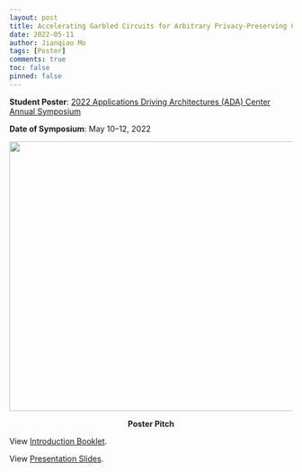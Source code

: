 ```yaml
---
layout: post
title: Accelerating Garbled Circuits for Arbitrary Privacy-Preserving Computation
date: 2022-05-11
author: Jianqiao Mo
tags: [Poster]
comments: true
toc: false
pinned: false
---
```

**Student Poster**:
[2022 Applications Driving Architectures (ADA) Center Annual Symposium](https://adacenter.org/symposium2022) 

**Date of Symposium**: May 10–12, 2022


<div align="center">
    <img src="https://raw.githubusercontent.com/jianqiaomo/mywebpage/master/images/HAAC_ada_poster_pitch.JPG" width="853" height="480"/>
    <p><b>Poster Pitch</b></p>
</div>

View [Introduction Booklet](https://nyu0-my.sharepoint.com/:b:/g/personal/jm8782_nyu_edu/EeuNup1jkFRNm0mxrbdwUIIBtbcsMC5POb9p0VdRZZQP1Q).

View [Presentation Slides](https://nyu0-my.sharepoint.com/:b:/g/personal/jm8782_nyu_edu/EaNPGtm-nrFErnByCm3YrXkBPcoOU-cxPz_24qiIWSW7gQ).

